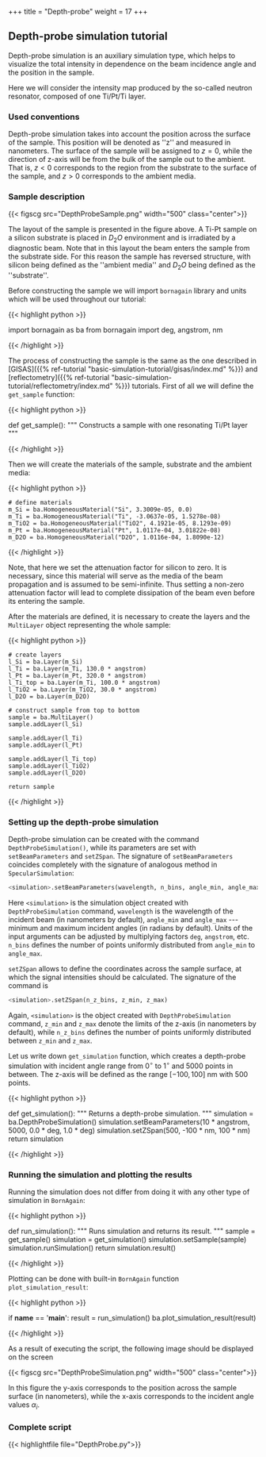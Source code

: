 +++
title = "Depth-probe"
weight = 17
+++

## Depth-probe simulation tutorial

Depth-probe simulation is an auxiliary simulation type, which helps to visualize
the total intensity in dependence on the beam incidence angle and the position in
the sample.

Here we will consider the intensity map produced by the so-called neutron resonator,
composed of one Ti/Pt/Ti layer.

### Used conventions

Depth-probe simulation takes into account the position across the surface of the sample.
This position will be denoted as ''z'' and measured in nanometers.
The surface of the sample will be assigned to $z = 0$, while the direction of z-axis
will be from the bulk of the sample out to the ambient. That is, $z < 0$
corresponds to the region from the substrate to the surface of the sample, and $z > 0$
corresponds to the ambient media.

### Sample description

{{< figscg src="DepthProbeSample.png" width="500" class="center">}}

The layout of the sample is presented in the figure above.
A Ti-Pt sample on a silicon substrate is placed in $D_2 O$ environment and
is irradiated by a diagnostic beam. Note that in this layout the beam enters
the sample from the substrate side. For this reason the sample has reversed structure,
with silicon being defined as the ''ambient media'' and $D_2 O$ being defined as the
''substrate''.

Before constructing the sample we will import `bornagain` library and units
which will be used throughout our tutorial:

{{< highlight python >}}

import bornagain as ba
from bornagain import deg, angstrom, nm

{{< /highlight >}}

The process of constructing the sample is the same as the one described in  
[GISAS]({{% ref-tutorial "basic-simulation-tutorial/gisas/index.md" %}})
and [reflectometry]({{% ref-tutorial "basic-simulation-tutorial/reflectometry/index.md" %}})
tutorials. First of all we will define the `get_sample` function:

{{< highlight python >}}

def get_sample():
    """
    Constructs a sample with one resonating Ti/Pt layer
    """

{{< /highlight >}}

Then we will create the materials of the sample, substrate and the ambient media:

{{< highlight python >}}

    # define materials
    m_Si = ba.HomogeneousMaterial("Si", 3.3009e-05, 0.0)
    m_Ti = ba.HomogeneousMaterial("Ti", -3.0637e-05, 1.5278e-08)
    m_TiO2 = ba.HomogeneousMaterial("TiO2", 4.1921e-05, 8.1293e-09)
    m_Pt = ba.HomogeneousMaterial("Pt", 1.0117e-04, 3.01822e-08)
    m_D2O = ba.HomogeneousMaterial("D2O", 1.0116e-04, 1.8090e-12)

{{< /highlight >}}

Note, that here we set the attenuation factor for silicon to zero. It is necessary,
since this material will serve as the media of the beam propagation and is assumed to be
semi-infinite. Thus setting a non-zero attenuation factor will lead to complete
dissipation of the beam even before its entering the sample.

After the materials are defined, it is necessary to create the layers and the
`MultiLayer` object representing the whole sample:

{{< highlight python >}}

    # create layers
    l_Si = ba.Layer(m_Si)
    l_Ti = ba.Layer(m_Ti, 130.0 * angstrom)
    l_Pt = ba.Layer(m_Pt, 320.0 * angstrom)
    l_Ti_top = ba.Layer(m_Ti, 100.0 * angstrom)
    l_TiO2 = ba.Layer(m_TiO2, 30.0 * angstrom)
    l_D2O = ba.Layer(m_D2O)

    # construct sample from top to bottom
    sample = ba.MultiLayer()
    sample.addLayer(l_Si)

    sample.addLayer(l_Ti)
    sample.addLayer(l_Pt)

    sample.addLayer(l_Ti_top)
    sample.addLayer(l_TiO2)
    sample.addLayer(l_D2O)

    return sample

{{< /highlight >}}

### Setting up the depth-probe simulation

Depth-probe simulation can be created with the command `DepthProbeSimulation()`,
while its parameters are set with `setBeamParameters` and `setZSpan`.
The signature of `setBeamParameters` coincides completely with the signature
of analogous method in `SpecularSimulation`:

```python
<simulation>.setBeamParameters(wavelength, n_bins, angle_min, angle_max)
```

Here `<simulation>` is the simulation object created with `DepthProbeSimulation` command,
`wavelength` is the wavelength of the incident beam (in nanometers by default),
`angle_min` and `angle_max` --- minimum and maximum incident angles (in radians by default).
Units of the input arguments can be adjusted by multiplying factors `deg`, `angstrom`, etc.
`n_bins` defines the number of points uniformly distributed from `angle_min` to `angle_max`.

`setZSpan` allows to define the coordinates across the sample surface,
at which the signal intensities should be calculated. The signature of the command is

```python
<simulation>.setZSpan(n_z_bins, z_min, z_max)
```

Again, `<simulation>` is the object created with `DepthProbeSimulation` command,
`z_min` and `z_max` denote the limits of the z-axis (in nanometers by default), while
`n_z_bins` defines the number of points uniformly distributed
between `z_min` and `z_max`.

Let us write down `get_simulation` function, which creates a depth-probe simulation
with incident angle range from $0^{\circ}$ to $1^{\circ}$ and 5000 points in between.
The z-axis will be defined as the range $[-100, 100]$ nm with 500 points.

{{< highlight python >}}

def get_simulation():
    """
    Returns a depth-probe simulation.
    """
    simulation = ba.DepthProbeSimulation()
    simulation.setBeamParameters(10 * angstrom, 5000, 0.0 * deg, 1.0 * deg)
    simulation.setZSpan(500, -100 * nm, 100 * nm)
    return simulation

{{< /highlight >}}

### Running the simulation and plotting the results

Running the simulation does not differ from doing it with any other type
of simulation in `BornAgain`:

{{< highlight python >}}

def run_simulation():
    """
    Runs simulation and returns its result.
    """
    sample = get_sample()
    simulation = get_simulation()
    simulation.setSample(sample)
    simulation.runSimulation()
    return simulation.result()

{{< /highlight >}}

Plotting can be done with built-in `BornAgain` function `plot_simulation_result`:

{{< highlight python >}}

if __name__ == '__main__':
    result = run_simulation()
    ba.plot_simulation_result(result)

{{< /highlight >}}

As a result of executing the script, the following image
should be displayed on the screen

{{< figscg src="DepthProbeSimulation.png" width="500" class="center">}}

In this figure the y-axis corresponds to the position across the sample surface
(in nanometers), while the x-axis corresponds to the
incident angle values $\alpha_i$.

### Complete script

{{< highlightfile file="DepthProbe.py">}}
